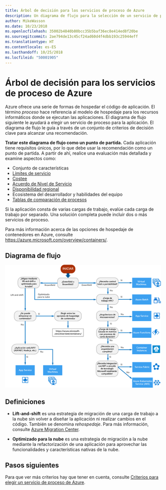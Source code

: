 ```yaml
---
title: Árbol de decisión para los servicios de proceso de Azure
description: Un diagrama de flujo para la selección de un servicio de proceso
author: MikeWasson
ms.date: 10/23/2018
ms.openlocfilehash: 35002b4840b80bcc35b5baf36ec8e414ed8f20be
ms.sourcegitcommit: 2ae794de13c45cf24ad60d4f4dbb193c25944eff
ms.translationtype: HT
ms.contentlocale: es-ES
ms.lasthandoff: 10/25/2018
ms.locfileid: "50001905"
---
```

# <a name="decision-tree-for-azure-compute-services"></a>Árbol de decisión para los servicios de proceso de Azure

Azure ofrece una serie de formas de hospedar el código de aplicación. El término *proceso* hace referencia al modelo de hospedaje para los recursos informáticos donde se ejecutan las aplicaciones. El diagrama de flujo siguiente le ayudará a elegir un servicio de proceso para la aplicación. El diagrama de flujo le guía a través de un conjunto de criterios de decisión clave para alcanzar una recomendación. 

**Tratar este diagrama de flujo como un punto de partida.** Cada aplicación tiene requisitos únicos, por lo que debe usar la recomendación como un punto de partida. A partir de ahí, realice una evaluación más detallada y examine aspectos como:
 
- Conjunto de características
- [Límites de servicio](/azure/azure-subscription-service-limits)
- [Costee](https://azure.microsoft.com/pricing/)
- [Acuerdo de Nivel de Servicio](https://azure.microsoft.com/support/legal/sla/)
- [Disponibilidad regional](https://azure.microsoft.com/global-infrastructure/services/)
- Ecosistema del desarrollador y habilidades del equipo
- [Tablas de comparación de procesos](./compute-comparison.md)

Si la aplicación consta de varias cargas de trabajo, evalúe cada carga de trabajo por separado. Una solución completa puede incluir dos o más servicios de proceso.

Para más información acerca de las opciones de hospedaje de contenedores en Azure, consulte https://azure.microsoft.com/overview/containers/.

## <a name="flowchart"></a>Diagrama de flujo

![](../images/compute-decision-tree.svg)

## <a name="definitions"></a>Definiciones

- **Lift-and-shift** es una estrategia de migración de una carga de trabajo a la nube sin volver a diseñar la aplicación ni realizar cambios en el código. También se denomina *rehospedaje*. Para más información, consulte [Azure Migration Center](https://azure.microsoft.com/migration/).

- **Optimizado para la nube** es una estrategia de migración a la nube mediante la refactorización de una aplicación para aprovechar las funcionalidades y características nativas de la nube.

## <a name="next-steps"></a>Pasos siguientes

Para que ver más criterios hay que tener en cuenta, consulte [Criterios para elegir un servicio de proceso de Azure](./compute-comparison.md).
